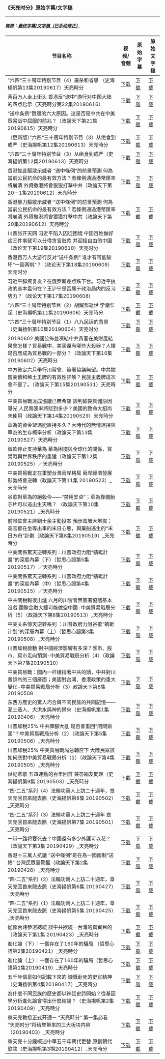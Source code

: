 ### 《天亮时分》原始字幕/文字稿
---
#####  链接：[最终字幕/文字稿（已手动修正）](https://github.com/gfw-breaker/tianliang-subtitles)
| 节目名称 | 视频/音频 | 原始字幕 | 原始文字稿
|---|---|---|---|
| ”六四“三十周年特别节目（4）屠杀和省思 （史海楊帆第13集20190617）天亮時分 | [下载](https://y2mate.com/zh-cn/search/7Q1ysbEyz-4) | [下载](../channels/tianliang/7Q1ysbEyz-4.srt?raw=true) | [下载](../channels/tianliang/7Q1ysbEyz-4.text?raw=true) | 
| 两百万人走上街头 香港反“送中”游行对中国大陆的四点启示（天亮時分第22集20190616） | [下载](https://y2mate.com/zh-cn/search/-GQIL5UjTX0) | [下载](../channels/tianliang/-GQIL5UjTX0.srt?raw=true) | [下载](../channels/tianliang/-GQIL5UjTX0.text?raw=true) | 
| “送中条例”暂缓的六大原因。这是否是中共在中美贸易战中屈服的前兆？（政論天下第21集20190615）天亮時分 | [下载](https://y2mate.com/zh-cn/search/tFfYbsz-t4s) | [下载](../channels/tianliang/tFfYbsz-t4s.srt?raw=true) | [下载](../channels/tianliang/tFfYbsz-t4s.text?raw=true) | 
| （更新版）”六四“三十周年特别节目（3）从绝食到戒严（史海揚帆第12集20190613）天亮時分 | [下载](https://y2mate.com/zh-cn/search/w2obkPNJPqE) | [下载](../channels/tianliang/w2obkPNJPqE.srt?raw=true) | [下载](../channels/tianliang/w2obkPNJPqE.text?raw=true) | 
| ”六四“三十周年特别节目（3）从绝食到戒严（史海揚帆第12集20190613）天亮時分 | [下载](https://y2mate.com/zh-cn/search/5_d-WrLYe2g) | [下载](../channels/tianliang/5_d-WrLYe2g.srt?raw=true) | [下载](../channels/tianliang/5_d-WrLYe2g.text?raw=true) | 
| 香港如此驅散示威者 “送中條例”的前景預測 何為當前公民抗命的最有效方法？若條例通過港幣匯率將崩潰 外資撤港將會狠狠打擊中共（政論天下第20－1集20190612）天亮時分 | [下载](https://y2mate.com/zh-cn/search/HtxGPY-G3-c) | [下载](../channels/tianliang/HtxGPY-G3-c.srt?raw=true) | [下载](../channels/tianliang/HtxGPY-G3-c.text?raw=true) | 
| 香港暴力驅散示威者 “送中條例”的前景預測 何為當前公民抗命的最有效方法？若條例通過港幣匯率將崩潰 外資撤港將會狠狠打擊中共（政論天下第20集20190612）天亮時分 | [下载](https://y2mate.com/zh-cn/search/r3PBsEWBsrg) | [下载](../channels/tianliang/r3PBsEWBsrg.srt?raw=true) | [下载](../channels/tianliang/r3PBsEWBsrg.text?raw=true) | 
| 川普张开天网 习近平陷入囚徒困境 中国百姓做好这三件事就可以分得贪官赃款 并迎接自由的中国 （政论天下第19集20190610）天亮时分 | [下载](https://y2mate.com/zh-cn/search/8qsc5mXhRRY) | [下载](../channels/tianliang/8qsc5mXhRRY.srt?raw=true) | [下载](../channels/tianliang/8qsc5mXhRRY.text?raw=true) | 
| 香港百万人大游行反对“送中条例” 谁才有可能破坏“一国两制”？（政论天下第18集20190609）天亮时分 | [下载](https://y2mate.com/zh-cn/search/fEnqXbV_zec) | [下载](../channels/tianliang/fEnqXbV_zec.srt?raw=true) | [下载](../channels/tianliang/fEnqXbV_zec.text?raw=true) | 
| 习近平脚疾复发？在俄罗斯差点跌下台。习近平执政的基本盘何在？王沪宁是否属于政治局内的反习势力？（政论天下第17集20190608） | [下载](https://y2mate.com/zh-cn/search/Kh-DlNDdTj4) | [下载](../channels/tianliang/Kh-DlNDdTj4.srt?raw=true) | [下载](../channels/tianliang/Kh-DlNDdTj4.text?raw=true) | 
| ”六四“三十周年特别节目（2）胡耀邦逝世 学潮乍起（史海揚帆第11集20190606）天亮時分 | [下载](https://y2mate.com/zh-cn/search/3N2drCcZGJ0) | [下载](../channels/tianliang/3N2drCcZGJ0.srt?raw=true) | [下载](../channels/tianliang/3N2drCcZGJ0.text?raw=true) | 
| “六四“三十周年特别节目（1）八九民运的背景（史海扬帆第10集20190604）天亮时分 | [下载](https://y2mate.com/zh-cn/search/CoZOCMixz8k) | [下载](../channels/tianliang/CoZOCMixz8k.srt?raw=true) | [下载](../channels/tianliang/CoZOCMixz8k.text?raw=true) | 
| 20190602 美國公佈並凍結中共貪官在美財產結果會怎樣？貿易戰中，美國還有哪些大殺器？人權是否應成為貿易戰的一部分？（政論天下第16集20190602）天亮時分 | [下载](https://y2mate.com/zh-cn/search/fump7gwYnOc) | [下载](../channels/tianliang/fump7gwYnOc.srt?raw=true) | [下载](../channels/tianliang/fump7gwYnOc.text?raw=true) | 
| 中方確定六月舉行川習會，簽署協議無望。中共拋售美債和稀土王牌的有效性詳解？民族主義牌這次會不靈了。（政論天下第15集20190531）天亮時分 | [下载](https://y2mate.com/zh-cn/search/afzzD360_ss) | [下载](../channels/tianliang/afzzD360_ss.srt?raw=true) | [下载](../channels/tianliang/afzzD360_ss.text?raw=true) | 
| 中美貿易戰達成協議已無希望 談判破裂具體原因曝光 人民幣匯率將貶到多少？美國的致命大招尚未使用（政論天下第14集20190529）天亮時分 | [下载](https://y2mate.com/zh-cn/search/jGqYcROh8ZI) | [下载](../channels/tianliang/jGqYcROh8ZI.srt?raw=true) | [下载](../channels/tianliang/jGqYcROh8ZI.text?raw=true) | 
| 華為的資金鏈還能維持多久？大時代的無情選擇與華為的生存概率分析（政論天下第13集20190527）天亮時分 | [下载](https://y2mate.com/zh-cn/search/AIlqc1RSKmw) | [下载](../channels/tianliang/AIlqc1RSKmw.srt?raw=true) | [下载](../channels/tianliang/AIlqc1RSKmw.text?raw=true) | 
| 微軟停止支持華為 華為困境與全球化的關係，貿易戰與世界秩序的重建（政論天下第12集20190525）／天亮時分 | [下载](https://y2mate.com/zh-cn/search/szTqfLTM5R0) | [下载](../channels/tianliang/szTqfLTM5R0.srt?raw=true) | [下载](../channels/tianliang/szTqfLTM5R0.text?raw=true) | 
| 中美貿易戰正在重塑台灣兩岸格局 兩岸經濟發展形勢將會逆轉（政論天下第11集 20190523）_天亮時分 | [下载](https://y2mate.com/zh-cn/search/CxPc0t-rgFA) | [下载](../channels/tianliang/CxPc0t-rgFA.srt?raw=true) | [下载](../channels/tianliang/CxPc0t-rgFA.text?raw=true) | 
| 谷歌對華為的絕殺令——“禁用安卓”；華為靠備胎芯片可以逃出生天嗎？ （政論天下第10集 20190521）_天亮時分 | [下载](https://y2mate.com/zh-cn/search/cQeYWn21BEY) | [下载](../channels/tianliang/cQeYWn21BEY.srt?raw=true) | [下载](../channels/tianliang/cQeYWn21BEY.text?raw=true) | 
| 前證監會主席劉士余主動投案 預示高層大地震；高官都在坐等出事的末日心態，與棄船逃生的“末日方舟”計劃（政論天下第8集20190519）_天亮時分 | [下载](https://y2mate.com/zh-cn/search/R05Hc6Dsb_s) | [下载](../channels/tianliang/R05Hc6Dsb_s.srt?raw=true) | [下载](../channels/tianliang/R05Hc6Dsb_s.text?raw=true) | 
| 中美關係驚天逆轉系列：川普政府力阻“蜻蜓計畫”的深度內幕（下）（哲思心語第5集20190517）／天亮時分 | [下载](https://y2mate.com/zh-cn/search/z6z3_X2pC9I) | [下载](../channels/tianliang/z6z3_X2pC9I.srt?raw=true) | [下载](../channels/tianliang/z6z3_X2pC9I.text?raw=true) | 
| 中美關係驚天逆轉系列：川普政府力阻“蜻蜓計畫”的深度內幕（中）（哲思心語第4集20190515）／天亮時分 | [下载](https://y2mate.com/zh-cn/search/W5luw2cQHgc) | [下载](../channels/tianliang/W5luw2cQHgc.srt?raw=true) | [下载](../channels/tianliang/W5luw2cQHgc.text?raw=true) | 
| 中共關稅報復出爐 六月的川習會無簽署協議基本沒戲 國際金融大鱷可能做空中國-中美貿易戰局分析（5）（政論天下第8集20190513）_天亮時分 | [下载](https://y2mate.com/zh-cn/search/ok7ommYo6E0) | [下载](../channels/tianliang/ok7ommYo6E0.srt?raw=true) | [下载](../channels/tianliang/ok7ommYo6E0.text?raw=true) | 
| 中美关系惊天逆转系列 ：川普政府力阻谷歌“蜻蜓计划”的深層內幕（上）（哲思心語第3集20190508）_天亮時分 | [下载](https://y2mate.com/zh-cn/search/ezQw04PtPTs) | [下载](../channels/tianliang/ezQw04PtPTs.srt?raw=true) | [下载](../channels/tianliang/ezQw04PtPTs.text?raw=true) | 
| 川普加稅啟動 對中國經濟影響有多深？匯市、股市、房市走向預測-中美貿易戰局分析（4）（政論天下第7集20190510） | [下载](https://y2mate.com/zh-cn/search/sk5ijIHN_KM) | [下载](../channels/tianliang/sk5ijIHN_KM.srt?raw=true) | [下载](../channels/tianliang/sk5ijIHN_KM.text?raw=true) | 
| 中美貿易戰：國內一杆槍指著中共的頭，中共對川普誤判的三個層面；美國對台灣、香港政策的重大變化-中美貿易戰局分析（3）政論天下第6集20190508 | [下载](https://y2mate.com/zh-cn/search/3ynIqBNHWuo) | [下载](../channels/tianliang/3ynIqBNHWuo.srt?raw=true) | [下载](../channels/tianliang/3ynIqBNHWuo.text?raw=true) | 
| 东西方歷史的驚人巧合與不同民族的共同記憶——泥土造人、大洪水與神的歸來（史海揚帆第1集 20190406）_天亮時分 | [下载](https://y2mate.com/zh-cn/search/sulj0pQ3skY) | [下载](../channels/tianliang/sulj0pQ3skY.srt?raw=true) | [下载](../channels/tianliang/sulj0pQ3skY.text?raw=true) | 
| 川普加稅25% 中共陣腳大亂 是否會重回“閉關鎖國”？中美貿易戰局分析（2）（政論天下第5集20190506）_天亮時分 | [下载](https://y2mate.com/zh-cn/search/7oWV7zbKnws) | [下载](../channels/tianliang/7oWV7zbKnws.srt?raw=true) | [下载](../channels/tianliang/7oWV7zbKnws.text?raw=true) | 
| 川普加稅25% 中美貿易戰局急轉直下 大陸民眾該如何應對中美貿易戰局分析（1）（政論天下第4集20190505）_天亮時分 | [下载](https://y2mate.com/zh-cn/search/Aq4e76ReYx0) | [下载](../channels/tianliang/Aq4e76ReYx0.srt?raw=true) | [下载](../channels/tianliang/Aq4e76ReYx0.text?raw=true) | 
| 世紀悲歌 五四運動的百年回首 兼答網友問題（史海揚帆第9集 20190503）_天亮時分 | [下载](https://y2mate.com/zh-cn/search/pCIxbkpExL4) | [下载](../channels/tianliang/pCIxbkpExL4.srt?raw=true) | [下载](../channels/tianliang/pCIxbkpExL4.text?raw=true) | 
| “四·二五”系列（4）法輪功萬人上訪二十週年，章天亮回首來龍去脈（史海揚帆第8集 20190502）_天亮時分 | [下载](https://y2mate.com/zh-cn/search/IW4NmrE01vg) | [下载](../channels/tianliang/IW4NmrE01vg.srt?raw=true) | [下载](../channels/tianliang/IW4NmrE01vg.text?raw=true) | 
| “四·二五”系列（3）法輪功萬人上訪二十週年 章天亮回首來龍去脈（史海揚帆第7集 20190501）_天亮時分 | [下载](https://y2mate.com/zh-cn/search/8P3bhGkaoTk) | [下载](../channels/tianliang/8P3bhGkaoTk.srt?raw=true) | [下载](../channels/tianliang/8P3bhGkaoTk.text?raw=true) | 
| 一带一路将要死去？中國還有多少外匯可以花？（政論天下第3集 20190429）_天亮時分 | [下载](https://y2mate.com/zh-cn/search/7dlciB7IwKw) | [下载](../channels/tianliang/7dlciB7IwKw.srt?raw=true) | [下载](../channels/tianliang/7dlciB7IwKw.text?raw=true) | 
| 香港十三萬人抗議 “送中條例”是在為一國兩制“送終” 台灣民眾需驚醒（政論天下第2集20190428）_天亮時分 | [下载](https://y2mate.com/zh-cn/search/q4soO5tS7cY) | [下载](../channels/tianliang/q4soO5tS7cY.srt?raw=true) | [下载](../channels/tianliang/q4soO5tS7cY.text?raw=true) | 
| “四·二五”系列（2）法輪功萬人上訪二十週年，章天亮回首來龍去脈（史海揚帆第6集 20190427）_天亮時分 | [下载](https://y2mate.com/zh-cn/search/5oyC0GraA0A) | [下载](../channels/tianliang/5oyC0GraA0A.srt?raw=true) | [下载](../channels/tianliang/5oyC0GraA0A.text?raw=true) | 
| “四·二五”系列（1）法輪功萬人上訪二十週年，章天亮回首來龍去脈（史海揚帆第5集 20190425）_天亮時分 | [下载](https://y2mate.com/zh-cn/search/rGxCuSkke60) | [下载](../channels/tianliang/rGxCuSkke60.srt?raw=true) | [下载](../channels/tianliang/rGxCuSkke60.text?raw=true) | 
| 從郭台銘參選總統 談中共欲統一台灣的真實目的（政論天下第1集 20190423）_天亮時分 | [下载](https://y2mate.com/zh-cn/search/uC84TiFB0JA) | [下载](../channels/tianliang/uC84TiFB0JA.srt?raw=true) | [下载](../channels/tianliang/uC84TiFB0JA.text?raw=true) | 
| 進化論（下）：一個存在了160年的騙局 （哲思心語第2集20190421）_天亮時分 | [下载](https://y2mate.com/zh-cn/search/ppz-sg2btcQ) | [下载](../channels/tianliang/ppz-sg2btcQ.srt?raw=true) | [下载](../channels/tianliang/ppz-sg2btcQ.text?raw=true) | 
| 進化論（上）：一個存在了160年的騙局（哲思心語第1集20190419）_天亮時分 | [下载](https://y2mate.com/zh-cn/search/sIBmy3lVeEg) | [下载](../channels/tianliang/sIBmy3lVeEg.srt?raw=true) | [下载](../channels/tianliang/sIBmy3lVeEg.text?raw=true) | 
| 五千年信是如何記載下來的 慷慨赴死的史官精神（史海扬帆第4集20190417）_天亮時分 | [下载](https://y2mate.com/zh-cn/search/GpC8cZlDmoI) | [下载](../channels/tianliang/GpC8cZlDmoI.srt?raw=true) | [下载](../channels/tianliang/GpC8cZlDmoI.text?raw=true) | 
| 為什麼不同民族的歷史都以神話史詩開始？從基因學分析進化論會得出什麼結論？（史海揚帆第2集 20190409）_天亮時分 | [下载](https://y2mate.com/zh-cn/search/92_qt0PMlTs) | [下载](../channels/tianliang/92_qt0PMlTs.srt?raw=true) | [下载](../channels/tianliang/92_qt0PMlTs.text?raw=true) | 
| 章天亮教授正式开通－ “天亮時分” 第一集必看 “天亮时分”将给您带来的三大板块内容（20190403）_天亮時分 | [下载](https://y2mate.com/zh-cn/search/OTo3TCvdEuU) | [下载](../channels/tianliang/OTo3TCvdEuU.srt?raw=true) | [下载](../channels/tianliang/OTo3TCvdEuU.text?raw=true) | 
| 章天亮十分鐘概述中華五千年朝代更替 原創朝代歌訣（史海揚帆第3期20190412）_天亮時分 | [下载](https://y2mate.com/zh-cn/search/5AfGJhV0BEo) | [下载](../channels/tianliang/5AfGJhV0BEo.srt?raw=true) | [下载](../channels/tianliang/5AfGJhV0BEo.text?raw=true) | 
